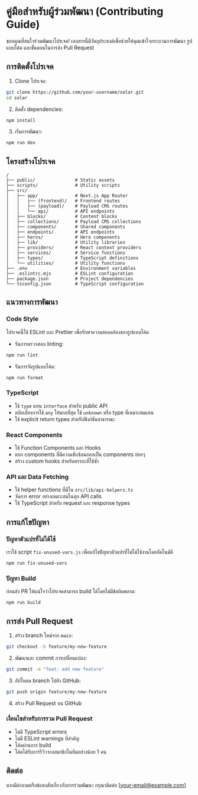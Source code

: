 # คู่มือสำหรับผู้ร่วมพัฒนา (Contributing Guide)

ขอบคุณที่สนใจร่วมพัฒนาโปรเจค! เอกสารนี้มีวัตถุประสงค์เพื่อช่วยให้คุณเข้าใจกระบวนการพัฒนา รูปแบบโค้ด และขั้นตอนในการส่ง Pull Request

## การติดตั้งโปรเจค

1. Clone โปรเจค:
```bash
git clone https://github.com/your-username/solar.git
cd solar
```

2. ติดตั้ง dependencies:
```bash
npm install
```

3. เริ่มการพัฒนา:
```bash
npm run dev
```

## โครงสร้างโปรเจค

```
/
├── public/               # Static assets
├── scripts/              # Utility scripts
├── src/
│   ├── app/              # Next.js App Router
│   │   ├── (frontend)/   # Frontend routes
│   │   ├── (payload)/    # Payload CMS routes
│   │   └── api/          # API endpoints
│   ├── blocks/           # Content blocks
│   ├── collections/      # Payload CMS collections
│   ├── components/       # Shared components
│   ├── endpoints/        # API endpoints
│   ├── heros/            # Hero components
│   ├── lib/              # Utility libraries
│   ├── providers/        # React context providers
│   ├── services/         # Service functions
│   ├── types/            # TypeScript definitions
│   └── utilities/        # Utility functions
├── .env                  # Environment variables
├── .eslintrc.mjs         # ESLint configuration
├── package.json          # Project dependencies
└── tsconfig.json         # TypeScript configuration
```

## แนวทางการพัฒนา

### Code Style

โปรเจคนี้ใช้ ESLint และ Prettier เพื่อรักษาความสอดคล้องของรูปแบบโค้ด

- รันการตรวจสอบ linting:
```bash
npm run lint
```

- รันการจัดรูปแบบโค้ด:
```bash
npm run format
```

### TypeScript

- ใช้ `type` แทน `interface` สำหรับ public API
- หลีกเลี่ยงการใช้ `any` ให้มากที่สุด ใช้ `unknown` หรือ type ที่เหมาะสมแทน
- ใช้ explicit return types สำหรับฟังก์ชันสาธารณะ

### React Components

- ใช้ Function Components และ Hooks
- แยก components ที่มีความซับซ้อนออกเป็น components ย่อยๆ
- สร้าง custom hooks สำหรับตรรกะที่ใช้ซ้ำ

### API และ Data Fetching

- ใช้ helper functions ที่มีใน `src/lib/api-helpers.ts`
- จัดการ error อย่างเหมาะสมในทุก API calls
- ใช้ TypeScript สำหรับ request และ response types

## การแก้ไขปัญหา

### ปัญหาตัวแปรที่ไม่ได้ใช้

เราใช้ script `fix-unused-vars.js` เพื่อแก้ไขปัญหาตัวแปรที่ไม่ได้ใช้งานโดยอัตโนมัติ

```bash
npm run fix-unused-vars
```

### ปัญหา Build

ก่อนส่ง PR ให้แน่ใจว่าโปรเจคสามารถ build ได้โดยไม่มีข้อผิดพลาด:

```bash
npm run build
```

## การส่ง Pull Request

1. สร้าง branch ใหม่จาก `main`:
```bash
git checkout -b feature/my-new-feature
```

2. พัฒนาและ commit การเปลี่ยนแปลง:
```bash
git commit -m "feat: add new feature"
```

3. อัปโหลด branch ไปยัง GitHub:
```bash
git push origin feature/my-new-feature
```

4. สร้าง Pull Request บน GitHub

### เงื่อนไขสำหรับการรวม Pull Request

- ไม่มี TypeScript errors
- ไม่มี ESLint warnings ที่สำคัญ
- โค้ดผ่านการ build
- โค้ดได้รับการรีวิวจากสมาชิกในทีมอย่างน้อย 1 คน

## ติดต่อ

หากมีคำถามหรือข้อสงสัยเกี่ยวกับการร่วมพัฒนา กรุณาติดต่อ [your-email@example.com] 